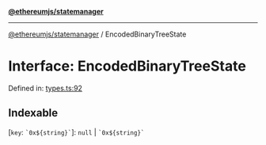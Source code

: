 [**@ethereumjs/statemanager**](../README.md)

***

[@ethereumjs/statemanager](../README.md) / EncodedBinaryTreeState

# Interface: EncodedBinaryTreeState

Defined in: [types.ts:92](https://github.com/ethereumjs/ethereumjs-monorepo/blob/master/packages/statemanager/src/types.ts#L92)

## Indexable

\[`key`: `` `0x${string}` ``\]: `null` \| `` `0x${string}` ``
